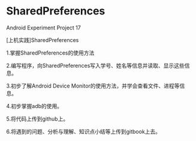 # SharedPreferences
Android Experiment Project 17

[上机实践]SharedPreferences

1.掌握SharedPreferences的使用方法

2.编写程序，向SharedPreferences写入学号、姓名等信息并读取、显示这些信息。

3.初步了解Android Device Monitor的使用方法，并学会查看文件、进程等信息。

4.初步掌握adb的使用。

5.将代码上传到github上。

6.将遇到的问题、分析与理解、知识点小结等上传到gitbook上去。

